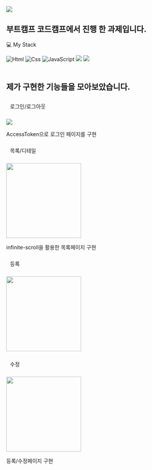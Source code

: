 <img src="https://capsule-render.vercel.app/api?type=Rect&color=auto&height=250&section=header&text=Mnin97&fontSize=100&fontColor=#000000" />

<h2>부트캠프 코드캠프에서 진행 한 과제입니다.</h2>

💻 My Stack

<div>
<img alt="Html" src ="https://img.shields.io/badge/HTML5-E34F26.svg?&style=for-the-badge&logo=HTML5&logoColor=white"/> <img alt="Css" src ="https://img.shields.io/badge/CSS3-1572B6.svg?&style=for-the-badge&logo=CSS3&logoColor=white"/> 
  <img alt="JavaScript" src ="https://img.shields.io/badge/JavaScriipt-F7DF1E.svg?&style=for-the-badge&logo=JavaScript&logoColor=black"/>
  <img src="https://img.shields.io/badge/React-61DAFB.svg?style=for-the-badge&logo=React&logoColor=black"/>
    <img src="https://img.shields.io/badge/Next.js-000000.svg?style=for-the-badge&logo=Next.js&logoColor=white"/>
</div>

<h2 style="padding-Top:20px">제가 구현한 기능들을 모아보았습니다.</h2>

<p style="padding:10px">로그인/로그아웃</p>
<img src="https://user-images.githubusercontent.com/111506962/222953532-fed33398-1a26-4bdc-a13f-1422045b693d.gif"/>
<p>AccessToken으로 로그인 페이지를 구현</p>
<p style="padding:10px">목록/디테일</p>
<img src="https://user-images.githubusercontent.com/111506962/223025777-8cdbb035-c59e-4619-bfb5-eb24e71fd1f4.gif" style="height:200px"/>
<p>infinite-scroll을 활용한 목록페이지 구현 </p>
<p style="padding:10px">등록</p>
<img src="https://user-images.githubusercontent.com/111506962/223026204-03997611-7566-4153-8073-72db0a61063d.gif" style="height:200px"/>
<p style="padding:10px">수정</p>
<img src="https://user-images.githubusercontent.com/111506962/223026614-2daf4c46-2aa4-4f02-af73-21b2699592a8.gif" style="height:200px"/>
<p>등록/수정페이지 구현 </p>

